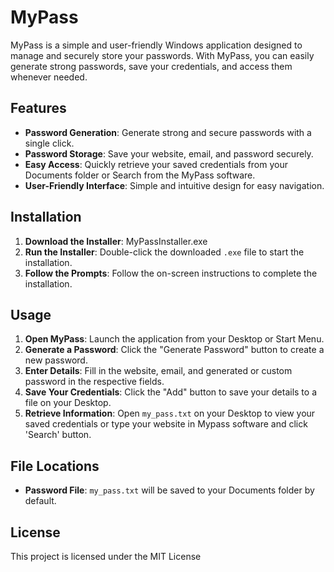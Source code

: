 # MyPass

MyPass is a simple and user-friendly Windows application designed to manage and securely store your passwords. With MyPass, you can easily generate strong passwords, save your credentials, and access them whenever needed.

## Features

- **Password Generation**: Generate strong and secure passwords with a single click.
- **Password Storage**: Save your website, email, and password securely.
- **Easy Access**: Quickly retrieve your saved credentials from your Documents folder or Search from the MyPass software.
- **User-Friendly Interface**: Simple and intuitive design for easy navigation.

## Installation

1. **Download the Installer**: MyPassInstaller.exe
2. **Run the Installer**: Double-click the downloaded `.exe` file to start the installation.
3. **Follow the Prompts**: Follow the on-screen instructions to complete the installation.

## Usage

1. **Open MyPass**: Launch the application from your Desktop or Start Menu.
2. **Generate a Password**: Click the "Generate Password" button to create a new password.
3. **Enter Details**: Fill in the website, email, and generated or custom password in the respective fields.
4. **Save Your Credentials**: Click the "Add" button to save your details to a file on your Desktop.
5. **Retrieve Information**: Open `my_pass.txt` on your Desktop to view your saved credentials or type your website in Mypass software and click 'Search' button.

## File Locations

- **Password File**: `my_pass.txt` will be saved to your Documents folder by default.

## License

This project is licensed under the MIT License

